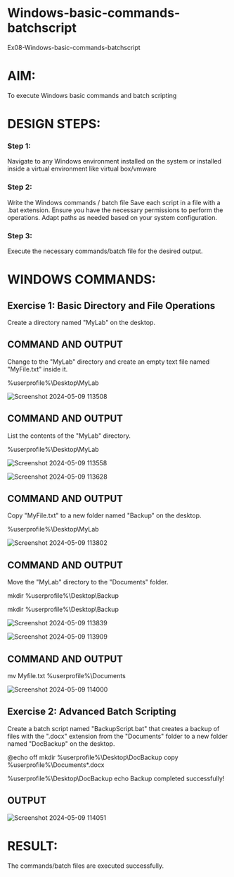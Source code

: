 # Windows-basic-commands-batchscript
Ex08-Windows-basic-commands-batchscript

# AIM:
To execute Windows basic commands and batch scripting

# DESIGN STEPS:

### Step 1:

Navigate to any Windows environment installed on the system or installed inside a virtual environment like virtual box/vmware 

### Step 2:

Write the Windows commands / batch file
Save each script in a file with a .bat extension.
Ensure you have the necessary permissions to perform the operations.
Adapt paths as needed based on your system configuration.
### Step 3:

Execute the necessary commands/batch file for the desired output. 




# WINDOWS COMMANDS:
## Exercise 1: Basic Directory and File Operations
Create a directory named "MyLab" on the desktop.


## COMMAND AND OUTPUT

Change to the "MyLab" directory and create an empty text file named "MyFile.txt" inside it.

%userprofile%\Desktop\MyLab

![Screenshot 2024-05-09 113508](https://github.com/23005529/Windows-basic-commands-batchscript/assets/139842207/acf6eee7-7d51-4189-b22e-565658efe2a9)


## COMMAND AND OUTPUT

List the contents of the "MyLab" directory.

%userprofile%\Desktop\MyLab

![Screenshot 2024-05-09 113558](https://github.com/23005529/Windows-basic-commands-batchscript/assets/139842207/b4a62ce6-28d4-4866-87bd-06234088fb28)

![Screenshot 2024-05-09 113628](https://github.com/23005529/Windows-basic-commands-batchscript/assets/139842207/12d6bfa3-167d-40cc-bd31-17db465b03cb)


## COMMAND AND OUTPUT

Copy "MyFile.txt" to a new folder named "Backup" on the desktop.

%userprofile%\Desktop\MyLab

![Screenshot 2024-05-09 113802](https://github.com/23005529/Windows-basic-commands-batchscript/assets/139842207/e2c9595a-b88a-49da-94fb-c156125d3059)


## COMMAND AND OUTPUT

Move the "MyLab" directory to the "Documents" folder.

mkdir %userprofile%\Desktop\Backup

mkdir %userprofile%\Desktop\Backup

![Screenshot 2024-05-09 113839](https://github.com/23005529/Windows-basic-commands-batchscript/assets/139842207/5f2dcf54-92b0-4433-9bec-6de7404bbfd9)

![Screenshot 2024-05-09 113909](https://github.com/23005529/Windows-basic-commands-batchscript/assets/139842207/812199af-2ab1-4f75-bda2-44f3d7baac59)


## COMMAND AND OUTPUT

mv Myfile.txt %userprofile%\Documents

![Screenshot 2024-05-09 114000](https://github.com/23005529/Windows-basic-commands-batchscript/assets/139842207/a4471ead-62e7-49cd-8305-319d4a51a1bd)


## Exercise 2: Advanced Batch Scripting
Create a batch script named "BackupScript.bat" that creates a backup of files with the ".docx" extension from the "Documents" folder to a new folder named "DocBackup" on the desktop.

@echo off mkdir %userprofile%\Desktop\DocBackup copy %userprofile%\Documents*.docx

%userprofile%\Desktop\DocBackup echo Backup completed successfully!






## OUTPUT

![Screenshot 2024-05-09 114051](https://github.com/23005529/Windows-basic-commands-batchscript/assets/139842207/37b02a9e-0852-48b2-9146-d922f77df7de)




# RESULT:
The commands/batch files are executed successfully.

